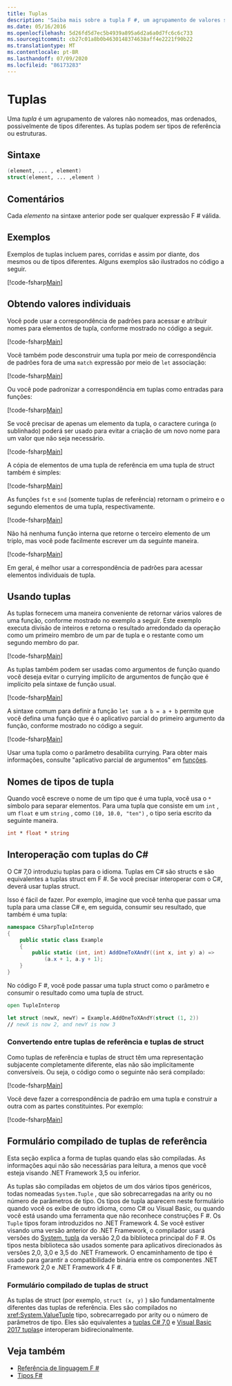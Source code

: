 ```yaml
---
title: Tuplas
description: 'Saiba mais sobre a tupla F #, um agrupamento de valores sem nome, mas ordenados, possivelmente de tipos diferentes.'
ms.date: 05/16/2016
ms.openlocfilehash: 5d26fd5d7ec5b4939a895a6d2a6a0d7fc6c6c733
ms.sourcegitcommit: cb27c01a8b0b4630148374638aff4e2221f90b22
ms.translationtype: MT
ms.contentlocale: pt-BR
ms.lasthandoff: 07/09/2020
ms.locfileid: "86173283"
---
```

# <a name="tuples"></a>Tuplas

Uma *tupla* é um agrupamento de valores não nomeados, mas ordenados, possivelmente de tipos diferentes.  As tuplas podem ser tipos de referência ou estruturas.

## <a name="syntax"></a>Sintaxe

```fsharp
(element, ... , element)
struct(element, ... ,element )
```

## <a name="remarks"></a>Comentários

Cada *elemento* na sintaxe anterior pode ser qualquer expressão F # válida.

## <a name="examples"></a>Exemplos

Exemplos de tuplas incluem pares, corridas e assim por diante, dos mesmos ou de tipos diferentes. Alguns exemplos são ilustrados no código a seguir.

[!code-fsharp[Main](~/samples/snippets/fsharp/tuples/basic-examples.fsx#L6-L21)]

## <a name="obtaining-individual-values"></a>Obtendo valores individuais

Você pode usar a correspondência de padrões para acessar e atribuir nomes para elementos de tupla, conforme mostrado no código a seguir.

[!code-fsharp[Main](~/samples/snippets/fsharp/tuples/basic-examples.fsx#L27-L29)]

Você também pode desconstruir uma tupla por meio de correspondência de padrões fora de uma `match` expressão por meio de `let` associação:

[!code-fsharp[Main](~/samples/snippets/fsharp/tuples/basic-examples.fsx#L34-L37)]

Ou você pode padronizar a correspondência em tuplas como entradas para funções:

[!code-fsharp[Main](~/samples/snippets/fsharp/tuples/basic-examples.fsx#L43-L47)]

Se você precisar de apenas um elemento da tupla, o caractere curinga (o sublinhado) poderá ser usado para evitar a criação de um novo nome para um valor que não seja necessário.

[!code-fsharp[Main](~/samples/snippets/fsharp/tuples/basic-examples.fsx#L53-L54)]

A cópia de elementos de uma tupla de referência em uma tupla de struct também é simples:

[!code-fsharp[Main](~/samples/snippets/fsharp/tuples/basic-examples.fsx#L62-L66)]

As funções `fst` e `snd` (somente tuplas de referência) retornam o primeiro e o segundo elementos de uma tupla, respectivamente.

[!code-fsharp[Main](~/samples/snippets/fsharp/tuples/basic-examples.fsx#L72-L73)]

Não há nenhuma função interna que retorne o terceiro elemento de um triplo, mas você pode facilmente escrever um da seguinte maneira.

[!code-fsharp[Main](~/samples/snippets/fsharp/tuples/basic-examples.fsx#L78-L78)]

Em geral, é melhor usar a correspondência de padrões para acessar elementos individuais de tupla.

## <a name="using-tuples"></a>Usando tuplas

As tuplas fornecem uma maneira conveniente de retornar vários valores de uma função, conforme mostrado no exemplo a seguir. Este exemplo executa divisão de inteiros e retorna o resultado arredondado da operação como um primeiro membro de um par de tupla e o restante como um segundo membro do par.

[!code-fsharp[Main](~/samples/snippets/fsharp/tuples/basic-examples.fsx#L83-L86)]

As tuplas também podem ser usadas como argumentos de função quando você deseja evitar o currying implícito de argumentos de função que é implícito pela sintaxe de função usual.

[!code-fsharp[Main](~/samples/snippets/fsharp/tuples/basic-examples.fsx#L88-L88)]

A sintaxe comum para definir a função `let sum a b = a + b` permite que você defina uma função que é o aplicativo parcial do primeiro argumento da função, conforme mostrado no código a seguir.

[!code-fsharp[Main](~/samples/snippets/fsharp/tuples/basic-examples.fsx#L90-L94)]

Usar uma tupla como o parâmetro desabilita currying. Para obter mais informações, consulte "aplicativo parcial de argumentos" em [funções](./functions/index.md).

## <a name="names-of-tuple-types"></a>Nomes de tipos de tupla

Quando você escreve o nome de um tipo que é uma tupla, você usa o `*` símbolo para separar elementos. Para uma tupla que consiste em um `int` , um `float` e um `string` , como `(10, 10.0, "ten")` , o tipo seria escrito da seguinte maneira.

```fsharp
int * float * string
```

## <a name="interoperation-with-c-tuples"></a>Interoperação com tuplas do C#

O C# 7,0 introduziu tuplas para o idioma.  Tuplas em C# são structs e são equivalentes a tuplas struct em F #.  Se você precisar interoperar com o C#, deverá usar tuplas struct.

Isso é fácil de fazer.  Por exemplo, imagine que você tenha que passar uma tupla para uma classe C# e, em seguida, consumir seu resultado, que também é uma tupla:

```csharp
namespace CSharpTupleInterop
{
    public static class Example
    {
        public static (int, int) AddOneToXAndY((int x, int y) a) =>
            (a.x + 1, a.y + 1);
    }
}
```

No código F #, você pode passar uma tupla struct como o parâmetro e consumir o resultado como uma tupla de struct.

```fsharp
open TupleInterop

let struct (newX, newY) = Example.AddOneToXAndY(struct (1, 2))
// newX is now 2, and newY is now 3
```

### <a name="converting-between-reference-tuples-and-struct-tuples"></a>Convertendo entre tuplas de referência e tuplas de struct

Como tuplas de referência e tuplas de struct têm uma representação subjacente completamente diferente, elas não são implicitamente conversíveis.  Ou seja, o código como o seguinte não será compilado:

[!code-fsharp[Main](~/samples/snippets/fsharp/tuples/interop.fsx#L5-L12)]

Você deve fazer a correspondência de padrão em uma tupla e construir a outra com as partes constituintes.  Por exemplo:

[!code-fsharp[Main](~/samples/snippets/fsharp/tuples/interop.fsx#L18-L22)]

## <a name="compiled-form-of-reference-tuples"></a>Formulário compilado de tuplas de referência

Esta seção explica a forma de tuplas quando elas são compiladas.  As informações aqui não são necessárias para leitura, a menos que você esteja visando .NET Framework 3,5 ou inferior.

As tuplas são compiladas em objetos de um dos vários tipos genéricos, todas nomeadas `System.Tuple` , que são sobrecarregadas na arity ou no número de parâmetros de tipo. Os tipos de tupla aparecem neste formulário quando você os exibe de outro idioma, como C# ou Visual Basic, ou quando você está usando uma ferramenta que não reconhece construções F #. Os `Tuple` tipos foram introduzidos no .NET Framework 4. Se você estiver visando uma versão anterior do .NET Framework, o compilador usará versões do [System. tupla](https://msdn.microsoft.com/library/5ac7953d-acdc-4a58-bfb7-c1f6406c0fa3) da versão 2,0 da biblioteca principal do F #. Os tipos nesta biblioteca são usados somente para aplicativos direcionados às versões 2,0, 3,0 e 3,5 do .NET Framework. O encaminhamento de tipo é usado para garantir a compatibilidade binária entre os componentes .NET Framework 2,0 e .NET Framework 4 F #.

### <a name="compiled-form-of-struct-tuples"></a>Formulário compilado de tuplas de struct

As tuplas de struct (por exemplo, `struct (x, y)` ) são fundamentalmente diferentes das tuplas de referência.  Eles são compilados no <xref:System.ValueTuple> tipo, sobrecarregado por arity ou o número de parâmetros de tipo.  Eles são equivalentes a [tuplas C# 7,0](../../csharp/language-reference/builtin-types/value-tuples.md) e [Visual Basic 2017 tuplas](../../visual-basic/programming-guide/language-features/data-types/tuples.md)e interoperam bidirecionalmente.

## <a name="see-also"></a>Veja também

- [Referência de linguagem F #](index.md)
- [Tipos F#](fsharp-types.md)
